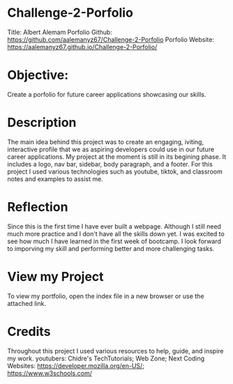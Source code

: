 # Challenge-2-Porfolio
Title: Albert Alemam Porfolio
Github: https://github.com/aalemanyz67/Challenge-2-Porfolio
Porfolio Website:  https://aalemanyz67.github.io/Challenge-2-Porfolio/

# Objective: 
Create a porfolio for future career applications showcasing our skills.
# Description
The main idea behind this project was to create an engaging, iviting, interactive profile that we as aspiring developers could use in our future career applications. 
My project at the moment is still in its begining phase. It includes a logo, nav bar, sidebar, body paragraph, and a footer. For this project I used various technologies such as youtube, tiktok,
and classroom notes and examples to assist me.
# Reflection 
Since this is the first time I have ever built a webpage. Although I still need much more practice and I don't have all the skills down yet. I was excited to see how much I have learned in the first week of bootcamp. I look forward to imporving my skill and performing better and more challenging tasks.

# View my Project
To view my portfolio, open the index file in a new browser or use the attached link.

# Credits
Throughout this project I used various resources to help, guide, and inspire my work.
youtubers: Chidre's TechTutorials; Web Zone; Next Coding
Websites: https://developer.mozilla.org/en-US/; https://www.w3schools.com/


